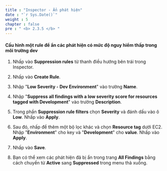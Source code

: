 ```yaml
---
title : "Inspector - Ẩn phát hiện"
date : "`r Sys.Date()`"
weight : 5
chapter : false
pre : " <b> 2.3.5 </b> "
---
```


#### Cấu hình một rule để ẩn các phát hiện có mức độ nguy hiểm thấp trong môi trường dev



1. Nhấp vào **Suppression rules** từ thanh điều hướng bên trái trong Inspector.


2. Nhấp vào **Create Rule**.


3. Nhập "**Low Severity - Dev Environment**" vào trường **Name**.



4. Nhập "**Suppress all findings with a low severity score for resources tagged with Development**" vào trường **Description**.


5. Trong phần **Suppression rule filters** chọn **Severity** và đánh dấu vào ô **Low**. Nhấp vào **Apply**.



6. Sau đó, nhấp để thêm một bộ lọc khác và chọn **Resource tag** dưới EC2. Nhập "**Environment**" cho key và "**Development**" cho **value**. Nhấp vào **Apply**.


7. Nhấp vào **Save**.


8. Bạn có thể xem các phát hiện đã bị ẩn trong trang **All Findings** bằng cách chuyển từ **Active** sang **Suppressed** trong menu thả xuống.